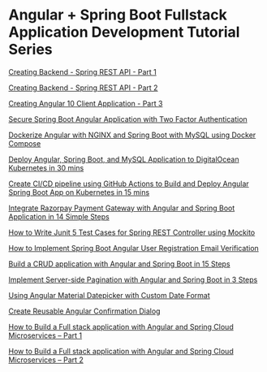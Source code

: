 # Angular + Spring Boot Fullstack Application Development Tutorial Series

[Creating Backend - Spring REST API - Part 1](https://www.javachinna.com/spring-boot-angular-10-user-registration-oauth2-social-login-part-1/)

[Creating Backend - Spring REST API - Part 2](https://www.javachinna.com/spring-boot-angular-10-user-registration-oauth2-social-login-part-2/)

[Creating Angular 10 Client Application - Part 3](https://www.javachinna.com/spring-boot-angular-10-user-registration-oauth2-social-login-part-3/)

[Secure Spring Boot Angular Application with Two Factor Authentication](https://www.javachinna.com/spring-boot-angular-two-factor-authentication/)

[Dockerize Angular with NGINX and Spring Boot with MySQL using Docker Compose](https://www.javachinna.com/angular-nginx-spring-boot-mysql-docker-compose/)

[Deploy Angular, Spring Boot, and MySQL Application to DigitalOcean Kubernetes in 30 mins](https://www.javachinna.com/deploy-angular-spring-boot-mysql-digitalocean-kubernetes/)

[Create CI/CD pipeline using GitHub Actions to Build and Deploy Angular Spring Boot App on Kubernetes in 15 mins
](https://www.javachinna.com/spring-boot-angular-ci-cd-pipeline-github-actions-kubernetes/)

[Integrate Razorpay Payment Gateway with Angular and Spring Boot Application in 14 Simple Steps
](https://www.javachinna.com/integrate-razorpay-payment-gateway-angular-spring-boot-mysql/)

[How to Write Junit 5 Test Cases for Spring REST Controller using Mockito](https://www.javachinna.com/spring-boot-rest-controller-junit-tests-mockito/)

[How to Implement Spring Boot Angular User Registration Email Verification
](https://www.javachinna.com/spring-boot-angular-user-registration-email-verification/)

[Build a CRUD application with Angular and Spring Boot in 15 Steps
](https://www.javachinna.com/angular-spring-boot-crud-app/)

[Implement Server-side Pagination with Angular and Spring Boot in 3 Steps
](https://www.javachinna.com/angular-spring-boot-server-side-pagination/)

[Using Angular Material Datepicker with Custom Date Format
](https://www.javachinna.com/spring-boot-angular-material-datepicker-custom-date-format/)

[Create Reusable Angular Confirmation Dialog](https://www.javachinna.com/angular-confirmation-dialog/)

[How to Build a Full stack application with Angular and Spring Cloud Microservices – Part 1
](https://www.javachinna.com/angular-confirmation-dialog/)

[How to Build a Full stack application with Angular and Spring Cloud Microservices – Part 2](https://www.javachinna.com/build-full-stack-application-angular-spring-cloud-microservices-p2/)

